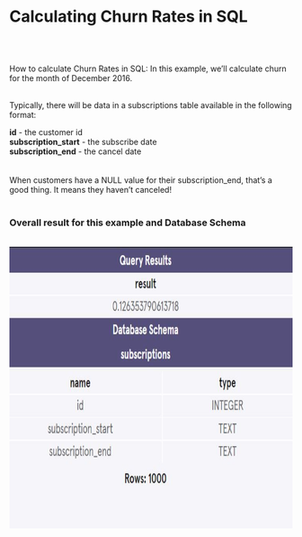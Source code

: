 <h1> Calculating Churn Rates in SQL</h1><br><br>

How to calculate Churn Rates in SQL: In this example, we’ll calculate churn for the month of December 2016.
<br><br>

Typically, there will be data in a subscriptions table available in the following format:

<b>id</b> - the customer id<br>
<b>subscription_start</b> - the subscribe date<br>
<b>subscription_end</b> - the cancel date<br><br>
<br>
When customers have a NULL value for their subscription_end, that’s a good thing. It means they haven’t canceled!
<br>
<br>
<h3>Overall result for this example and Database Schema </h3><br>
<img src="QueryResultsAndDB.JPG" alt="Query Results with Database Schema" height="500" width="600">
